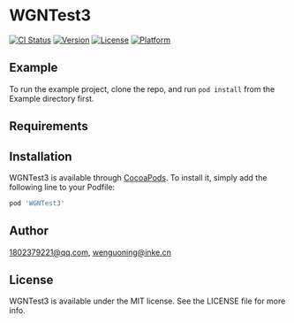 # WGNTest3

[![CI Status](https://img.shields.io/travis/1802379221@qq.com/WGNTest3.svg?style=flat)](https://travis-ci.org/1802379221@qq.com/WGNTest3)
[![Version](https://img.shields.io/cocoapods/v/WGNTest3.svg?style=flat)](https://cocoapods.org/pods/WGNTest3)
[![License](https://img.shields.io/cocoapods/l/WGNTest3.svg?style=flat)](https://cocoapods.org/pods/WGNTest3)
[![Platform](https://img.shields.io/cocoapods/p/WGNTest3.svg?style=flat)](https://cocoapods.org/pods/WGNTest3)

## Example

To run the example project, clone the repo, and run `pod install` from the Example directory first.

## Requirements

## Installation

WGNTest3 is available through [CocoaPods](https://cocoapods.org). To install
it, simply add the following line to your Podfile:

```ruby
pod 'WGNTest3'
```

## Author

1802379221@qq.com, wenguoning@inke.cn

## License

WGNTest3 is available under the MIT license. See the LICENSE file for more info.
